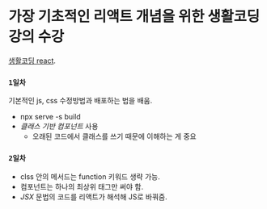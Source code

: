# 가장 기초적인 리액트 개념을 위한 생활코딩 강의 수강



 [생활코딩 react](https://www.youtube.com/watch?v=XMb0w3KMw00&list=PLuHgQVnccGMCRv6f8H9K5Xwsdyg4sFSdi&index=1).

### `1일차`

기본적인 js, css 수정방법과 배포하는 법을 배움.
+ npx serve -s build
+ *클래스 기반 컴포넌트* 사용
  + 오래된 코드에서 클래스를 쓰기 때문에 이해하는 게 중요

### `2일차`
+ clss 안의 메서드는 function 키워드 생략 가능.
+ 컴포넌트는 하나의 최상위 태그만 써야 함.
+ *JSX* 문법의 코드를 리액트가 해석해 JS로 바꿔줌.




